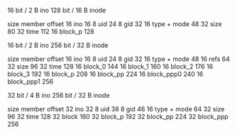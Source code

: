  16 bit /  2 B ino
128 bit / 16 B inode

size    member      offset
  16    ino             16
   8    uid             24
   8    gid             32
  16    type + mode     48
  32    size            80
  32    time           112
  16    block_p        128

 16 bit /  2 B ino
256 bit / 32 B inode

size    member      offset
  16    ino             16
   8    uid             24
   8    gid             32
  16    type + mode     48
  16    refs            64
  32    size            96
  32    time           128
  16    block_0        144
  16    block_1        160
  16    block_2        176
  16    block_3        192
  16    block_p        208
  16    block_pp       224
  16    block_ppp0     240
  16    block_ppp1     256

 32 bit /  4 B ino
256 bit / 32 B inode

size    member      offset
  32    ino             32
   8    uid             38
   8    gid             46
  16    type + mode     64
  32    size            96
  32    time           128
  32    block          160
  32    block_p        192
  32    block_pp       224
  32    block_ppp      256
